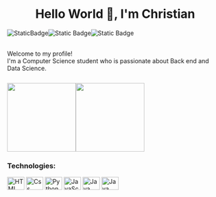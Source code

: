 <h1 align="center">Hello World 👋, I'm Christian</h1>
<div style="display:flex">
<img alt="StaticBadge" src="https://img.shields.io/badge/-Christian%20Henrique-%230E76A8?style=flat&logo=linkedin&labelColor=%230E76A8)" href='https://www.linkedin.com/in/christian-henrique-866762208/'>
<img alt="Static Badge" src="https://img.shields.io/badge/-ChristianHSousa-%23940994?style=flat&logo=instagram&labelColor=%23940994"href='#'>
<img alt="Static Badge" src="https://img.shields.io/badge/-ChrisHSouza-%23EA4335?style=flat&logo=gmail&logoColor=%23ffffff">
</div>
<br>

Welcome to my profile! \
I'm a Computer Science student who is passionate about Back end and Data Science.

<img height="12px" src="https://github.com/pierrelapalu/icones-bandeiras-br-uf/blob/master/dist/rounded/png-200/01-brasil-rounded.png?raw=true">

<div style="display: flex">
  <img height="160em" src="https://github-readme-stats.vercel.app/api?username=ChristianHSousa&show_icons=true&theme=dark"/>
  <img height="160em" src="https://github-readme-stats.vercel.app/api/top-langs/?username=ChristianHSousa&layout=compact&langs_count=16&theme=dark"/>
</div> 




### Technologies:
<div>

  <img align="center" alt="HTML" width="40" height="30" src="https://cdn.jsdelivr.net/gh/devicons/devicon/icons/html5/html5-original.svg" />
  <img align="center" alt="Css" width="40" height="30" src="https://cdn.jsdelivr.net/gh/devicons/devicon/icons/css3/css3-original.svg" />
  <img align="center" alt="Python" width="40" height="30" src="https://cdn.jsdelivr.net/gh/devicons/devicon/icons/python/python-original.svg"/>
  <img align="center" alt="JavaScript" width="40" height="30" src="https://cdn.jsdelivr.net/gh/devicons/devicon/icons/javascript/javascript-original.svg"/>
   <img align="center" alt="Java" width="40" height="30" src="https://cdn.jsdelivr.net/gh/devicons/devicon/icons/java/java-original.svg"/>
   <img align="center" alt="Java Spring Boot" width="40" height="30" src="https://cdn.jsdelivr.net/gh/devicons/devicon/icons/spring/spring-original.svg"/>
  
</div>

##


